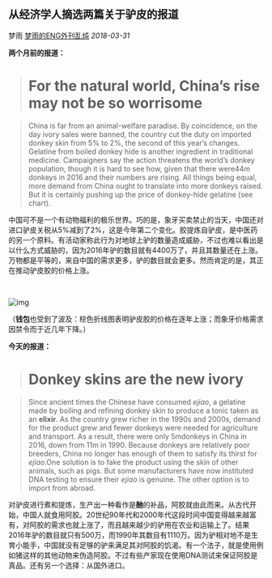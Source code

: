 ## 从经济学人摘选两篇关于驴皮的报道

梦雨 [梦雨的ENG外刊乱炖](javascript:void(0);) *2018-03-31*

**两个月前的报道：**

> # For the natural world, China’s rise may not be so worrisome



> China is far from an animal-welfare paradise. By coincidence, on the day ivory sales were banned, the country cut the duty on imported donkey skin from 5% to 2%, the second of this year’s changes. Gelatine from boiled donkey hide is another ingredient in traditional medicine. Campaigners say the action threatens the world’s donkey population, though it is hard to see how, given that there were44m donkeys in 2016 and their numbers are rising. All things being equal, more demand from China ought to translate into more donkeys raised. But it is certainly pushing up the price of donkey-hide gelatine (see chart).

中国可不是一个有动物福利的极乐世界。巧的是，象牙买卖禁止的当天，中国还对进口驴皮关税从5%减到了2%，这是今年第二个变化。胶提炼自驴皮，是中医药的另一个原料。有活动家称此行为对地球上驴的数量造成威胁，不过也难以看出是以什么方式威胁的，因为2016年驴的数目就有4400万了，并且其数量还在上涨。万物都是平等的，来自中国的需求更多，驴的数目就会更多。然而肯定的是，其正在推动驴皮胶的价格上涨。

​                           

![img](https://mmbiz.qpic.cn/mmbiz_png/u5sX6u5jDzMyLHhgkE34mufXLuAsp2uDvKicic1HmBR4TuGsO06mnWagmZDv65o5yjZ2BBMTlCic3Tib85ffrZ8rBA/640?wx_fmt=png&tp=webp&wxfrom=5&wx_lazy=1&wx_co=1)

（**钱包**也受到了波及：棕色折线图表明驴皮胶的价格在逐年上涨；而象牙价格需求因禁令而于近几年下降。）

**今天的报道：**

> # Donkey skins are the new ivory



> Since ancient times the Chinese have consumed *ejiao*, a gelatine made by boiling and refining donkey skin to produce a tonic taken as an **elixir**. As the country grew richer in the 1990s and 2000s, demand for the product grew and fewer donkeys were needed for agriculture and transport. As a result, there were only 5mdonkeys in China in 2016, down from 11m in 1990. Because donkeys are relatively poor breeders, China no longer has enough of them to satisfy its thirst for *ejiao*.One solution is to fake the product using the skin of other animals, such as pigs. But some manufacturers have now instituted DNA testing to ensure their *ejiao* is genuine. The other option is to import from abroad.

对驴皮进行煮和提炼，生产出一种看作是**酏**的补品，阿胶就由此而来。从古代开始，中国人就食用阿胶。20世纪90年代和2000年代这段时间中国变得越来越富有，对阿胶的需求也就上涨了，而且越来越少的驴用在农业和运输上了。结果2016年驴的数目就只有500万，而1990年其数目有1110万。因为驴相对地不是生育小能手，中国就没有足够的驴来满足其对阿胶的饥渴。有一个法子，就是使用例如猪这样的其他动物来伪造阿胶。不过有些产家现在使用DNA测试来保证阿胶是真品。还有另一个选择：从国外进口。









